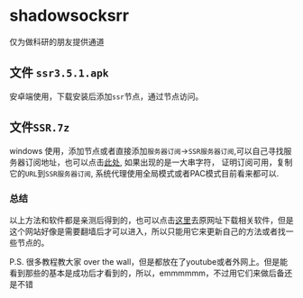 # shadowsocksrr
仅为做科研的朋友提供通道

## 文件 `ssr3.5.1.apk`
安卓端使用，下载安装后添加`ssr`节点，通过节点访问。

## 文件`SSR.7z`
windows 使用，添加节点或者直接添加`服务器订阅`->`SSR服务器订阅`,可以自己寻找服务器订阅地址，也可以点击[此处](https://raw.githubusercontent.com/AmazingDM/sub/master/ssrshare.com), 如果出现的是一大串字符， 证明订阅可用，复制它的`URL`到`SSR服务器订阅`, 系统代理使用全局模式或者PAC模式目前看来都可以. 

### 总结
以上方法和软件都是亲测后得到的，也可以点击[这里](https://www.ssrtool.com/tool/free_ssr)去原网址下载相关软件，但是这个网站好像是需要翻墙后才可以进入，所以只能用它来更新自己的方法或者找一些节点的。

P.S. 很多教程教大家 over the wall，但是都放在了youtube或者外网上。但是能看到那些的基本是成功后才看到的，所以，emmmmmm，不过用它们来做后备还是不错
